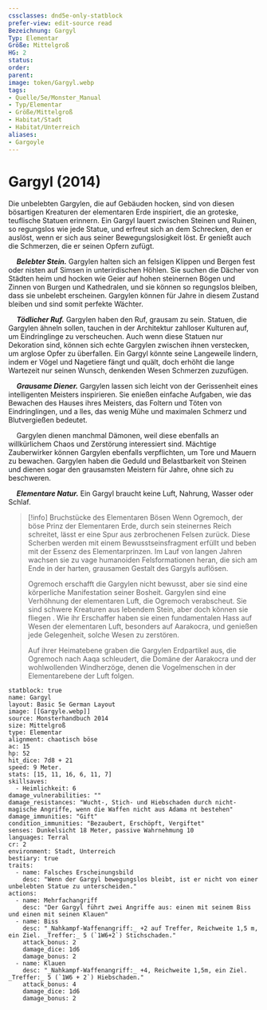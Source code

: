 ```yaml
---
cssclasses: dnd5e-only-statblock
prefer-view: edit-source read
Bezeichnung: Gargyl
Typ: Elementar
Größe: Mittelgroß
HG: 2
status:
order:
parent:
image: token/Gargyl.webp
tags:
- Quelle/5e/Monster_Manual
- Typ/Elementar
- Größe/Mittelgroß
- Habitat/Stadt
- Habitat/Unterreich
aliases:
- Gargoyle
---
```

# Gargyl (2014)
Die unbelebten Gargylen, die auf Gebäuden hocken, sind von diesen bösartigen Kreaturen der elementaren Erde inspiriert, die an groteske, teuflische Statuen erinnern. Ein Gargyl lauert zwischen Steinen und Ruinen, so regungslos wie jede Statue, und erfreut sich an dem Schrecken, den er auslöst, wenn er sich aus seiner Bewegungslosigkeit löst. Er genießt auch die Schmerzen, die er seinen Opfern zufügt.

$\quad$**_Belebter Stein._** Gargylen halten sich an felsigen Klippen und Bergen fest oder nisten auf Simsen in unterirdischen Höhlen. Sie suchen die Dächer von Städten heim und hocken wie Geier auf hohen steinernen Bögen und Zinnen von Burgen und Kathedralen, und sie können so regungslos bleiben, dass sie unbelebt erscheinen. Gargylen können für Jahre in diesem Zustand bleiben und sind somit perfekte Wächter.

$\quad$**_Tödlicher Ruf._** Gargylen haben den Ruf, grausam zu sein. Statuen, die Gargylen ähneln sollen, tauchen in der Architektur zahlloser Kulturen auf, um Eindringlinge zu verscheuchen. Auch wenn diese Statuen nur Dekoration sind, können sich echte Gargylen zwischen ihnen verstecken, um arglose Opfer zu überfallen. Ein Gargyl könnte seine Langeweile lindern, indem er Vögel und Nagetiere fängt und quält, doch erhöht die lange Wartezeit nur seinen Wunsch, denkenden Wesen Schmerzen zuzufügen.

$\quad$**_Grausame Diener._** Gargylen lassen sich leicht von der Gerissenheit eines intelligenten Meisters inspirieren. Sie enießen einfache Aufgaben, wie das Bewachen des Hauses ihres Meisters, das Foltern und Töten von Eindringlingen, und a lles, das wenig Mühe und maximalen Schmerz und Blutvergießen bedeutet.

$\quad$Gargylen dienen manchmal Dämonen, weil diese ebenfalls an willkürlichem Chaos und Zerstörung interessiert sind. Mächtige Zauberwirker können Gargylen ebenfalls verpflichten, um Tore und Mauern zu bewachen. Gargylen haben die Geduld und Belastbarkeit von Steinen und dienen sogar den grausamsten Meistern für Jahre, ohne sich zu beschweren.

$\quad$**_Elementare Natur._** Ein Gargyl braucht keine Luft, Nahrung, Wasser oder Schlaf.

>[!info] Bruchstücke des Elementaren Bösen
>Wenn Ogremoch, der böse Prinz der Elementaren Erde, durch sein steinernes Reich schreitet, lässt er eine Spur aus zerbrochenen Felsen zurück. Diese Scherben werden mit einem Bewusstseinsfragment erfüllt und beben mit der Essenz des Elementarprinzen. Im Lauf von langen Jahren wachsen sie zu vage humanoiden Felsformationen heran, die sich am Ende in der harten, grausamen Gestalt des Gargyls auflösen.
>
>Ogremoch erschafft die Gargylen nicht bewusst, aber sie sind eine körperliche Manifestation seiner Bosheit. Gargylen sind eine Verhöhnung der elementaren Luft, die Ogremoch verabscheut. Sie sind schwere Kreaturen aus lebendem Stein, aber doch können sie fliegen . Wie ihr Erschaffer haben sie einen fundamentalen Hass auf Wesen der elementaren Luft, besonders auf Aarakocra, und genießen jede Gelegenheit, solche Wesen zu zerstören.
>
>Auf ihrer Heimatebene graben die Gargylen Erdpartikel aus, die Ogremoch nach Aaqa schleudert, die Domäne der Aarakocra und der wohlwollenden Windherzöge, denen die Vogelmenschen in der Elementarebene der Luft folgen.

```statblock
statblock: true
name: Gargyl
layout: Basic 5e German Layout
image: [[Gargyle.webp]]
source: Monsterhandbuch 2014
size: Mittelgroß
type: Elementar
alignment: chaotisch böse
ac: 15
hp: 52
hit_dice: 7d8 + 21
speed: 9 Meter.
stats: [15, 11, 16, 6, 11, 7]
skillsaves:
  - Heimlichkeit: 6
damage_vulnerabilities: ""
damage_resistances: "Wucht-, Stich- und Hiebschaden durch nicht-magische Angriffe, wenn die Waffen nicht aus Adama nt bestehen"
damage_immunities: "Gift"
condition_immunities: "Bezaubert, Erschöpft, Vergiftet"
senses: Dunkelsicht 18 Meter, passive Wahrnehmung 10
languages: Terral
cr: 2
environment: Stadt, Unterreich
bestiary: true
traits:
  - name: Falsches Erscheinungsbild
    desc: "Wenn der Gargyl bewegungslos bleibt, ist er nicht von einer unbelebten Statue zu unterscheiden."
actions:
  - name: Mehrfachangriff
    desc: "Der Gargyl führt zwei Angriffe aus: einen mit seinem Biss und einen mit seinen Klauen"
  - name: Biss
    desc: "_Nahkampf-Waffenangriff:_ +2 auf Treffer, Reichweite 1,5 m, ein Ziel. _Treffer:_ 5 (`1W6+2`) Stichschaden."
    attack_bonus: 2
    damage_dice: 1d6
    damage_bonus: 2
  - name: Klauen
    desc: "_Nahkampf-Waffenangriff:_ +4, Reichweite 1,5m, ein Ziel. _Treffer:_ 5 (`1W6 + 2`) Hiebschaden."
    attack_bonus: 4
    damage_dice: 1d6
    damage_bonus: 2
```